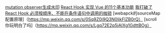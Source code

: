 [mutation observer生成水印](https://juejin.cn/post/7065124657413750821)
[React Hook 实现 Vue 的11个基本功能](https://juejin.cn/post/7037130413155811341#heading-7)
[我打破了 React Hook 必须按顺序、不能在条件语句中调用的枷锁](https://juejin.cn/post/6939766434159394830)
[webapck的sourceMap配置原理]（https://mp.weixin.qq.com/s/0Sq9Z0i9Q3N0likFlZB0rQ）
[scroll你玩明白了吗]（https://mp.weixin.qq.com/s/Lgq72E2p5jAIXg1GdttBOg）

